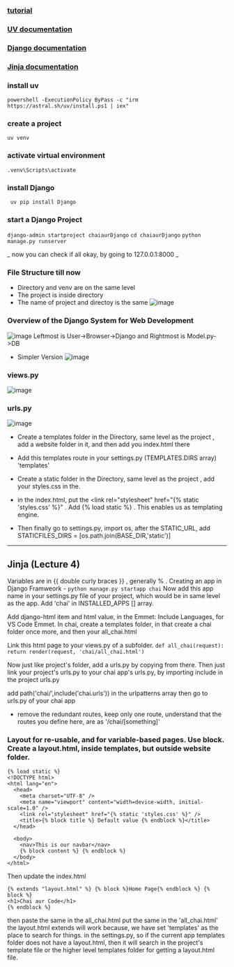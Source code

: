 ### [tutorial](https://www.youtube.com/playlist?list=PLu71SKxNbfoDOf-6vAcKmazT92uLnWAgy)

### [UV documentation](https://docs.astral.sh/uv/pip/environments/)
### [Django documentation](https://docs.djangoproject.com/en/5.2/)
### [Jinja documentation](https://jinja.palletsprojects.com/en/stable/)

### install uv
`powershell -ExecutionPolicy ByPass -c "irm https://astral.sh/uv/install.ps1 | iex"`

### create a project
`uv venv`

### activate virtual environment
`.venv\Scripts\activate`

### install Django
` uv pip install Django`

### start a Django Project
`django-admin startproject chaiaurDjango`
`cd chaiaurDjango`
`python manage.py runserver`

_ now you can check if all okay, by going to 127.0.0.1:8000 _

### File Structure till now
- Directory and venv are on the same level
- The project is inside directory
- The name of project and directoy is the same
![image](https://github.com/user-attachments/assets/ad0ff4af-e8d0-40da-8962-a0536347dffc)

### Overview of the Django System for Web Development
![image](https://github.com/user-attachments/assets/415b917e-13ca-4005-b9ae-7973437b073b)
Leftmost is User->Browser->Django and Rightmost is Model.py->DB

- Simpler Version ![image](https://github.com/user-attachments/assets/7658dc98-0c61-4d6b-8959-aa3af66b6e11)

### views.py

![image](https://github.com/user-attachments/assets/b516c91f-c5d9-4386-909e-6f92916c99dc)

### urls.py

![image](https://github.com/user-attachments/assets/2d893f2e-b203-485a-9cbc-488e21f72bdf)

- Create a templates folder in the Directory, same level as the project , add a website folder in it, and then add you index.html there
- Add this templates route in your settings.py (TEMPLATES.DIRS array) 'templates'

- Create a static folder in the Directory, same level as the project , add your styles.css in the.
- in the index.html, put the <link rel="stylesheet" href="{% static 'styles.css' %}" . Add {% load static %} . This enables us as templating engine.
-  Then finally go to settings.py, import os, after the STATIC_URL, add STATICFILES_DIRS = [os.path.join(BASE_DIR,'static')]

---

## Jinja (Lecture 4)

Variables are in {{ double curly braces }} , generally % .
Creating an app in Django Framweork - 
` python manage.py startapp chai `
Now add this app name in your settings.py file of your project, which would be in same level as the app. Add 'chai' in INSTALLED_APPS [] array.

Add django-html item and html value, in the Emmet: Include Languages, for VS Code Emmet.
In chai, create a templates folder, in that create a chai folder once more, and then your all_chai.html

Link this html page to your views.py of a subfolder. 
`def all_chai(request):
    return render(request, 'chai/all_chai.html') `

Now just like project's folder, add a urls.py by copying from there.
Then just link your project's urls.py to your chai app's urls.py, by importing include in the project urls.py

add path('chai/',include('chai.urls')) in the urlpatterns array then go to urls.py of your chai app
- remove the redundant routes, keep only one route, understand that the routes you define here, are as '/chai/[something]'

### Layout for re-usable, and for variable-based pages. Use block. Create a layout.html, inside templates, but outside website folder.

```
{% load static %}
<!DOCTYPE html>
<html lang="en">
  <head>
    <meta charset="UTF-8" />
    <meta name="viewport" content="width=device-width, initial-scale=1.0" />
    <link rel="stylesheet" href="{% static 'styles.css' %}" />
    <title>{% block title %} Default value {% endblock %}</title>
  </head>

  <body>
    <nav>This is our navbar</nav>
    {% block content %} {% endblock %}
  </body>
</html>
```

Then update the index.html

```
{% extends "layout.html" %} {% block %}Home Page{% endblock %} {% block %}
<h1>Chai aur Code</h1>
{% endblock %}
```

then paste the same in the all_chai.html
put the same in the 'all_chai.html'
the layout.html extends will work because, we have set 'templates' as the place to search for things. in the settings.py, so if the current app templates folder does not have a layout.html, then it will search in the project's template file or the higher level templates folder for getting a layout.html file.



